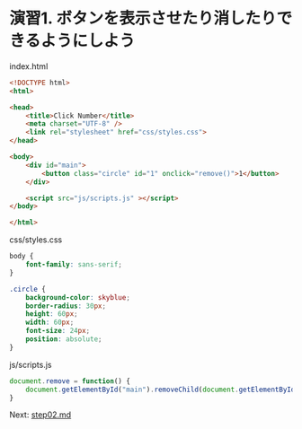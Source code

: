# 演習1. ボタンを表示させたり消したりできるようにしよう

index.html

```html
<!DOCTYPE html>
<html>

<head>
	<title>Click Number</title>
	<meta charset="UTF-8" />
    <link rel="stylesheet" href="css/styles.css">
</head>

<body>
	<div id="main">
		<button class="circle" id="1" onclick="remove()">1</button>
	</div>

	<script src="js/scripts.js" ></script>
</body>

</html>
```

css/styles.css

```css
body {
	font-family: sans-serif;
}

.circle {
	background-color: skyblue;
	border-radius: 30px;
	height: 60px;
	width: 60px;
	font-size: 24px;
	position: absolute;
}
```

js/scripts.js

```js
document.remove = function() {
	document.getElementById("main").removeChild(document.getElementById("1"));
}
```

Next: [step02.md](./step02.md)